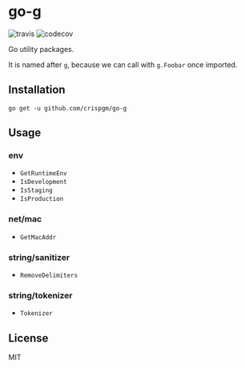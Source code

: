 # go-g

![travis](https://travis-ci.org/crispgm/go-g.svg?branch=master)
![codecov](https://codecov.io/gh/crispgm/go-g/branch/master/graph/badge.svg)

Go utility packages.

It is named after `g`, because we can call with `g.Foobar` once imported.

## Installation

```shell
go get -u github.com/crispgm/go-g
```

## Usage

### env

* `GetRuntimeEnv`
* `IsDevelopment`
* `IsStaging`
* `IsProduction`

### net/mac

* `GetMacAddr`

### string/sanitizer

* `RemoveDelimiters`

### string/tokenizer

* `Tokenizer`

## License

MIT

